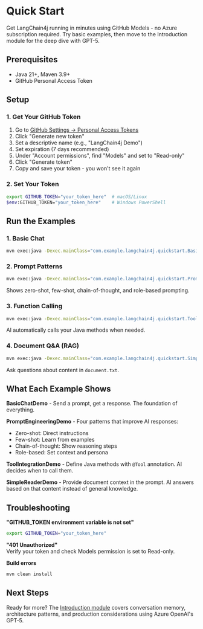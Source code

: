 # Quick Start

Get LangChain4j running in minutes using GitHub Models - no Azure subscription required. Try basic examples, then move to the Introduction module for the deep dive with GPT-5.

## Prerequisites

- Java 21+, Maven 3.9+
- GitHub Personal Access Token

## Setup

### 1. Get Your GitHub Token

1. Go to [GitHub Settings → Personal Access Tokens](https://github.com/settings/personal-access-tokens)
2. Click "Generate new token"
3. Set a descriptive name (e.g., "LangChain4j Demo")
4. Set expiration (7 days recommended)
5. Under "Account permissions", find "Models" and set to "Read-only"
6. Click "Generate token"
7. Copy and save your token - you won't see it again

### 2. Set Your Token

```bash
export GITHUB_TOKEN="your_token_here"  # macOS/Linux
$env:GITHUB_TOKEN="your_token_here"    # Windows PowerShell
```

## Run the Examples

### 1. Basic Chat

```bash
mvn exec:java -Dexec.mainClass="com.example.langchain4j.quickstart.BasicChatDemo"
```

### 2. Prompt Patterns

```bash
mvn exec:java -Dexec.mainClass="com.example.langchain4j.quickstart.PromptEngineeringDemo"
```

Shows zero-shot, few-shot, chain-of-thought, and role-based prompting.

### 3. Function Calling

```bash
mvn exec:java -Dexec.mainClass="com.example.langchain4j.quickstart.ToolIntegrationDemo"
```

AI automatically calls your Java methods when needed.

### 4. Document Q&A (RAG)

```bash
mvn exec:java -Dexec.mainClass="com.example.langchain4j.quickstart.SimpleReaderDemo"
```

Ask questions about content in `document.txt`.

## What Each Example Shows

**BasicChatDemo** - Send a prompt, get a response. The foundation of everything.

**PromptEngineeringDemo** - Four patterns that improve AI responses:
- Zero-shot: Direct instructions
- Few-shot: Learn from examples  
- Chain-of-thought: Show reasoning steps
- Role-based: Set context and persona

**ToolIntegrationDemo** - Define Java methods with `@Tool` annotation. AI decides when to call them.

**SimpleReaderDemo** - Provide document context in the prompt. AI answers based on that content instead of general knowledge.

## Troubleshooting

**"GITHUB_TOKEN environment variable is not set"**
```bash
export GITHUB_TOKEN="your_token_here"
```

**"401 Unauthorized"**  
Verify your token and check Models permission is set to Read-only.

**Build errors**  
```bash
mvn clean install
```

## Next Steps

Ready for more? The [Introduction module](../01-introduction/README.md) covers conversation memory, architecture patterns, and production considerations using Azure OpenAI's GPT-5.
